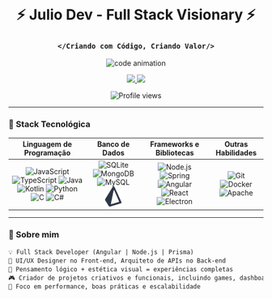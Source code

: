 <h1 align="center">⚡️ Julio Dev - Full Stack Visionary ⚡️</h1>
<h3 align="center"><code>&lt;/Criando com Código, Criando Valor/&gt;</code></h3>

<p align="center">
  <img src="https://media.giphy.com/media/qgQUggAC3Pfv687qPC/giphy.gif" width="380px" alt="code animation"/>
</p>

<p align="center">
  <a href="https://www.linkedin.com/in/seu-link" target="_blank">
    <img src="https://img.shields.io/badge/LinkedIn%20-%230077B5.svg?style=for-the-badge&logo=linkedin&logoColor=white"/>
  </a>
  <a href="https://github.com/juliommsdev" target="_blank">
    <img src="https://img.shields.io/github/followers/juliommsdev?label=GitHub&style=for-the-badge"/>
  </a>
</p>

<p align="center">
  <img src="https://komarev.com/ghpvc/?username=juliommsdev&style=flat-square&color=blue" alt="Profile views" />
</p>

---

### 🚀 Stack Tecnológica


<table align="center">
  <thead>
    <tr>
      <th>Linguagem de Programação</th>
      <th>Banco de Dados</th>
      <th>Frameworks e Bibliotecas</th>
      <th>Outras Habilidades</th>
    </tr>
  </thead>
  <tbody>
    <tr>
      <td align="center">
        <img src="https://cdn.jsdelivr.net/gh/devicons/devicon/icons/javascript/javascript-original.svg" width="40px" title="JavaScript"/>
        <img src="https://cdn.jsdelivr.net/gh/devicons/devicon/icons/typescript/typescript-original.svg" width="40px" title="TypeScript"/>
        <img src="https://cdn.jsdelivr.net/gh/devicons/devicon/icons/java/java-original.svg" width="40px" title="Java"/>
        <img src="https://cdn.jsdelivr.net/gh/devicons/devicon/icons/kotlin/kotlin-original.svg" width="40px" title="Kotlin"/>
        <img src="https://cdn.jsdelivr.net/gh/devicons/devicon/icons/python/python-original.svg" width="40px" title="Python"/>
        <img src="https://cdn.jsdelivr.net/gh/devicons/devicon/icons/c/c-original.svg" width="40px" title="C"/>
        <img src="https://cdn.jsdelivr.net/gh/devicons/devicon/icons/csharp/csharp-original.svg" width="40px" title="C#"/>
      </td>
      <td align="center">
        <img src="https://cdn.jsdelivr.net/gh/devicons/devicon/icons/sqlite/sqlite-original.svg" width="40px" title="SQLite"/>
        <img src="https://cdn.jsdelivr.net/gh/devicons/devicon/icons/mongodb/mongodb-original.svg" width="40px" title="MongoDB"/>
        <img src="https://cdn.jsdelivr.net/gh/devicons/devicon/icons/mysql/mysql-original.svg" width="40px" title="MySQL"/>
        <img src="https://raw.githubusercontent.com/devicons/devicon/master/icons/prisma/prisma-original.svg" width="40px" title="Prisma"/>
      </td>
      <td align="center">
        <img src="https://cdn.jsdelivr.net/gh/devicons/devicon/icons/nodejs/nodejs-original.svg" width="40px" title="Node.js"/>
        <img src="https://cdn.jsdelivr.net/gh/devicons/devicon/icons/spring/spring-original.svg" width="40px" title="Spring"/>
        <img src="https://cdn.jsdelivr.net/gh/devicons/devicon/icons/angularjs/angularjs-original.svg" width="40px" title="Angular"/>
        <img src="https://cdn.jsdelivr.net/gh/devicons/devicon/icons/react/react-original.svg" width="40px" title="React"/>
        <img src="https://cdn.jsdelivr.net/gh/devicons/devicon/icons/electron/electron-original.svg" width="40px" title="Electron"/>
      </td>
      <td align="center">
        <img src="https://cdn.jsdelivr.net/gh/devicons/devicon/icons/git/git-original.svg" width="40px" title="Git"/>
        <img src="https://cdn.jsdelivr.net/gh/devicons/devicon/icons/docker/docker-original.svg" width="40px" title="Docker"/>
        <img src="https://cdn.jsdelivr.net/gh/devicons/devicon/icons/apache/apache-original.svg" width="40px" title="Apache"/>
      </td>
    </tr>
  </tbody>
</table>


---

### 🧬 Sobre mim

```txt
💡 Full Stack Developer (Angular | Node.js | Prisma)
🎨 UI/UX Designer no Front-end, Arquiteto de APIs no Back-end
🧠 Pensamento lógico + estética visual = experiências completas
🎮 Criador de projetos criativos e funcionais, incluindo games, dashboards e APIs
🚀 Foco em performance, boas práticas e escalabilidade
